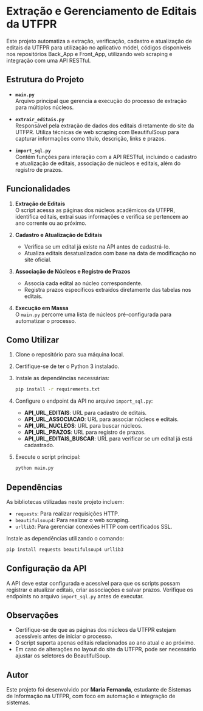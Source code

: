 # Extração e Gerenciamento de Editais da UTFPR

Este projeto automatiza a extração, verificação, cadastro e atualização de editais da UTFPR para utilização no aplicativo módel, códigos disponíveis nos repositórios Back_App e Front_App, utilizando web scraping e integração com uma API RESTful.

## Estrutura do Projeto

- **`main.py`**  
  Arquivo principal que gerencia a execução do processo de extração para múltiplos núcleos.

- **`extrair_editais.py`**  
  Responsável pela extração de dados dos editais diretamente do site da UTFPR. Utiliza técnicas de web scraping com BeautifulSoup para capturar informações como título, descrição, links e prazos.

- **`import_sql.py`**  
  Contém funções para interação com a API RESTful, incluindo o cadastro e atualização de editais, associação de núcleos e editais, além do registro de prazos.

## Funcionalidades

1. **Extração de Editais**  
   O script acessa as páginas dos núcleos acadêmicos da UTFPR, identifica editais, extrai suas informações e verifica se pertencem ao ano corrente ou ao próximo.

2. **Cadastro e Atualização de Editais**  
   - Verifica se um edital já existe na API antes de cadastrá-lo.  
   - Atualiza editais desatualizados com base na data de modificação no site oficial.

3. **Associação de Núcleos e Registro de Prazos**  
   - Associa cada edital ao núcleo correspondente.  
   - Registra prazos específicos extraídos diretamente das tabelas nos editais.

4. **Execução em Massa**  
   O `main.py` percorre uma lista de núcleos pré-configurada para automatizar o processo.

## Como Utilizar

1. Clone o repositório para sua máquina local.
2. Certifique-se de ter o Python 3 instalado.
3. Instale as dependências necessárias:
   ```bash
   pip install -r requirements.txt
   ```
4. Configure o endpoint da API no arquivo `import_sql.py`:
   - **API_URL_EDITAIS**: URL para cadastro de editais.  
   - **API_URL_ASSOCIACAO**: URL para associar núcleos e editais.  
   - **API_URL_NUCLEOS**: URL para buscar núcleos.  
   - **API_URL_PRAZOS**: URL para registro de prazos.  
   - **API_URL_EDITAIS_BUSCAR**: URL para verificar se um edital já está cadastrado.  

5. Execute o script principal:
   ```bash
   python main.py
   ```

## Dependências

As bibliotecas utilizadas neste projeto incluem:

- `requests`: Para realizar requisições HTTP.  
- `beautifulsoup4`: Para realizar o web scraping.  
- `urllib3`: Para gerenciar conexões HTTP com certificados SSL.  

Instale as dependências utilizando o comando:
```bash
pip install requests beautifulsoup4 urllib3
```

## Configuração da API

A API deve estar configurada e acessível para que os scripts possam registrar e atualizar editais, criar associações e salvar prazos. Verifique os endpoints no arquivo `import_sql.py` antes de executar.

## Observações

- Certifique-se de que as páginas dos núcleos da UTFPR estejam acessíveis antes de iniciar o processo.
- O script suporta apenas editais relacionados ao ano atual e ao próximo.
- Em caso de alterações no layout do site da UTFPR, pode ser necessário ajustar os seletores do BeautifulSoup.

## Autor

Este projeto foi desenvolvido por **Maria Fernanda**, estudante de Sistemas de Informação na UTFPR, com foco em automação e integração de sistemas.

